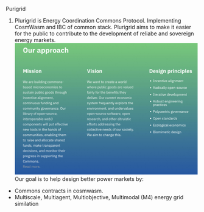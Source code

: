 Purigrid

1. Plurigrid is Energy Coordination Commons Protocol. Implementing CosmWasm and IBC of common stack. Plurigrid aims to make it easier for the public to contribute to the development of reliabe and sovereign energy markets. ![](Screen%20Shot%202022-09-07%20at%2007.02.18.png)
 Our goal is to help design better power markets by:
- Commons contracts in cosmwasm.
- Multiscale, Multiagent, Multiobjective, Multimodal (M4) energy grid similation

